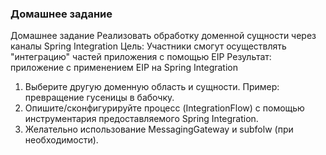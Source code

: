 ### Домашнее задание
Домашнее задание
Реализовать обработку доменной сущности через каналы Spring Integration
Цель: Участники смогут осуществлять "интеграцию" частей приложения с помощью EIP
Результат: приложение c применением EIP на Spring Integration
1. Выберите другую доменную область и сущности. Пример: превращение гусеницы в бабочку.
2. Опишите/сконфигурируйте процесс (IntegrationFlow) с помощью инструментария предоставляемого Spring Integration.
3. Желательно использование MessagingGateway и subfolw (при необходимости).
